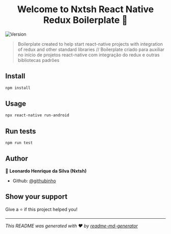 <h1 align="center">Welcome to Nxtsh React Native Redux Boilerplate 👋</h1>
<p>
  <img alt="Version" src="https://img.shields.io/badge/version-0.0.1-blue.svg?cacheSeconds=2592000" />
</p>

> Boilerplate created to help start react-native projects with integration of redux and other standard libraries // Boilerplate criado para auxíliar no início de projetos react-native com integração do redux e outras bibliotecas padrões

## Install

```sh
npm install
```

## Usage

```sh
npx react-native run-android
```

## Run tests

```sh
npm run test
```

## Author

👤 **Leonardo Henrique da Silva (Nxtsh)**

* Github: [@githubinho](https://github.com/githubinho)

## Show your support

Give a ⭐️ if this project helped you!

***
_This README was generated with ❤️ by [readme-md-generator](https://github.com/kefranabg/readme-md-generator)_